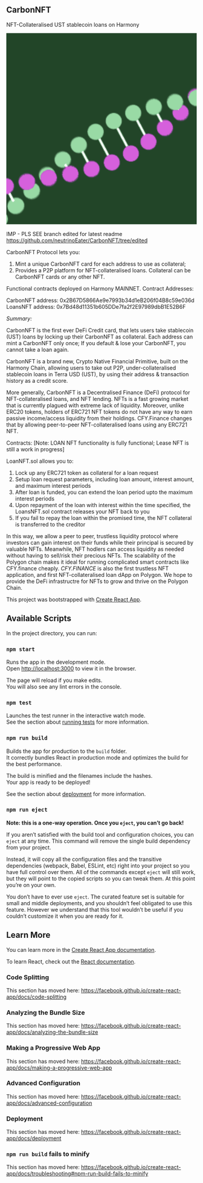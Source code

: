 ## CarbonNFT

NFT-Collateralised UST stablecoin loans on Harmony

![alt text](https://raw.githubusercontent.com/neutrinoEater/CarbonNFT/main/public/Screenshot%202021-09-30%20at%208.31.08%20PM.png)


IMP - PLS SEE branch edited for latest readme https://github.com/neutrinoEater/CarbonNFT/tree/edited

CarbonNFT Protocol lets you:
1. Mint a unique CarbonNFT card for each address to use as collateral;
2. Provides a P2P platform for NFT-collateralised loans. Collateral can be CarbonNFT cards or any other NFT.

Functional contracts deployed on Harmony MAINNET. Contract Addresses:

CarbonNFT address: 0x2B67D5866Ae9e7993b34d1eB206f04B8c59e036d
LoansNFT address: 0x7Bd48d11351b605DDe7fa2f2E97989dbB1E52B6F


*Summary:*

CarbonNFT is the first ever DeFi Credit card, that lets users take stablecoin (UST) loans by locking up their CarbonNFT as collateral. Each address can mint a CarbonNFT only once; If you default & lose your CarbonNFT, you cannot take a loan again.

CarbonNFT is a brand new, Crypto Native Financial Primitive, built on the Harmony Chain, allowing users to take out P2P, under-collateralised stablecoin loans in Terra USD (UST), by using their address & transaction history as a credit score.

 More generally, CarbonNFT is a Decentralised Finance (DeFi) protocol for NFT-collateralised loans, and NFT lending. NFTs is a fast growing market that is currently plagued with extreme lack of liquidity. Moreover, unlike ERC20 tokens, holders of ERC721 NFT tokens do not have any way to earn passive income/access liquidity from their holdings. CFY.Finance changes that by allowing peer-to-peer NFT-collateralised loans using any ERC721 NFT.

Contracts:
[Note: LOAN NFT functionality is fully functional; Lease NFT is still a work in progress]

LoanNFT.sol allows you to:

1. Lock up any ERC721 token as collateral for a loan request
2. Setup loan request parameters, including loan amount, interest amount, and maximum interest periods
3. After loan is funded, you can extend the loan period upto the maximum interest periods
4. Upon repayment of the loan with interest within the time specified, the LoansNFT.sol contract releases your NFT back to you
5. If you fail to repay the loan within the promised time, the NFT collateral is transferred to the creditor

In this way, we allow a peer to peer, trustless liquidity protocol where investors can gain interest on their funds while their principal is secured by valuable NFTs. Meanwhile, NFT hodlers can access liquidity as needed without having to sell/risk their precious NFTs. The scalability of the Polygon chain makes it ideal for running complicated smart contracts like CFY.finance cheaply. *CFY.FINANCE* is also the first trustless NFT application, and first NFT-collateralised loan dApp on Polygon. We hope to provide the DeFi infrastructre for NFTs to grow and thrive on the Polygon Chain.























This project was bootstrapped with [Create React App](https://github.com/facebook/create-react-app).

## Available Scripts

In the project directory, you can run:

### `npm start`

Runs the app in the development mode.<br />
Open [http://localhost:3000](http://localhost:3000) to view it in the browser.

The page will reload if you make edits.<br />
You will also see any lint errors in the console.

### `npm test`

Launches the test runner in the interactive watch mode.<br />
See the section about [running tests](https://facebook.github.io/create-react-app/docs/running-tests) for more information.

### `npm run build`

Builds the app for production to the `build` folder.<br />
It correctly bundles React in production mode and optimizes the build for the best performance.

The build is minified and the filenames include the hashes.<br />
Your app is ready to be deployed!

See the section about [deployment](https://facebook.github.io/create-react-app/docs/deployment) for more information.

### `npm run eject`

**Note: this is a one-way operation. Once you `eject`, you can’t go back!**

If you aren’t satisfied with the build tool and configuration choices, you can `eject` at any time. This command will remove the single build dependency from your project.

Instead, it will copy all the configuration files and the transitive dependencies (webpack, Babel, ESLint, etc) right into your project so you have full control over them. All of the commands except `eject` will still work, but they will point to the copied scripts so you can tweak them. At this point you’re on your own.

You don’t have to ever use `eject`. The curated feature set is suitable for small and middle deployments, and you shouldn’t feel obligated to use this feature. However we understand that this tool wouldn’t be useful if you couldn’t customize it when you are ready for it.

## Learn More

You can learn more in the [Create React App documentation](https://facebook.github.io/create-react-app/docs/getting-started).

To learn React, check out the [React documentation](https://reactjs.org/).

### Code Splitting

This section has moved here: https://facebook.github.io/create-react-app/docs/code-splitting

### Analyzing the Bundle Size

This section has moved here: https://facebook.github.io/create-react-app/docs/analyzing-the-bundle-size

### Making a Progressive Web App

This section has moved here: https://facebook.github.io/create-react-app/docs/making-a-progressive-web-app

### Advanced Configuration

This section has moved here: https://facebook.github.io/create-react-app/docs/advanced-configuration

### Deployment

This section has moved here: https://facebook.github.io/create-react-app/docs/deployment

### `npm run build` fails to minify

This section has moved here: https://facebook.github.io/create-react-app/docs/troubleshooting#npm-run-build-fails-to-minify
